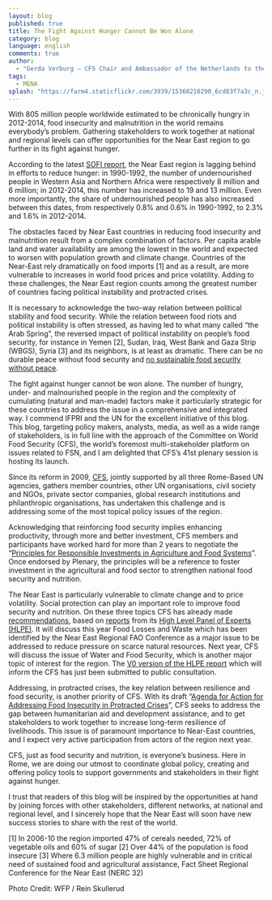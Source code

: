 ```yaml
---
layout: blog
published: true
title: The Fight Against Hunger Cannot Be Won Alone
category: blog
language: english
comments: true
author: 
  - "Gerda Verburg — CFS Chair and Ambassador of the Netherlands to the UN’s Rome-based Agencies"
tags: 
  - MENA
splash: "https://farm4.staticflickr.com/3939/15360210290_6cd83f7a3c_n.jpg"
---
```


With 805 million people worldwide estimated to be chronically hungry in 2012-2014, food insecurity and malnutrition in the world remains everybody’s problem. Gathering stakeholders to work together at national and regional levels can offer opportunities for the Near East region to go further in its fight against hunger.

<!-- more -->

According to the latest [SOFI report](http://www.fao.org/3/a-i4030e.pdf), the Near East region is lagging behind in efforts to reduce hunger: in 1990-1992, the number of undernourished people in Western Asia and Northern Africa were respectively 8 million and 6 million; in 2012-2014, this number has increased to 19 and 13 million. Even more importantly, the share of undernourished people has also increased between this dates, from respectively 0.8% and 0.6% in 1990-1992, to 2.3% and 1.6% in 2012-2014.
 
The obstacles faced by Near East countries in reducing food insecurity and malnutrition result from a complex combination of factors. Per capita arable land and water availability are among the lowest in the world and expected to worsen with population growth and climate change. Countries of the Near-East rely dramatically on food imports [1] and as a result, are more vulnerable to increases in world food prices and price volatility. Adding to these challenges, the Near East region counts among the greatest number of countries facing political instability and protracted crises.

It is necessary to acknowledge the two-way relation between political stability and food security. While the relation between food riots and political instability is often stressed, as having led to what many called “the Arab Spring”, the reversed impact of political instability on people’s food security, for instance in Yemen [2], Sudan, Iraq, West Bank and Gaza Strip (WBGS), Syria [3] and its neighbors, is at least as dramatic. There can be no durable peace without food security and [no sustainable food security without peace](http://ucanr.edu/blogs/food2025/blogfiles/14415.pdf).

The fight against hunger cannot be won alone. The number of hungry, under- and malnourished people in the region and the complexity of cumulating (natural and man-made) factors make it particularly strategic for these countries to address the issue in a comprehensive and integrated way. I commend IFPRI and the UN for the excellent initiative of this blog. This blog, targeting policy makers, analysts, media, as well as a wide range of stakeholders, is in full line with the approach of the Committee on World Food Security (CFS), the world’s foremost multi-stakeholder platform on issues related to FSN, and I am delighted that CFS’s 41st plenary session is hosting its launch. 

Since its reform in 2009, [CFS](http://www.fao.org/cfs/cfs-home/en/), jointly supported by all three Rome-Based UN agencies, gathers member countries, other UN organisations, civil society and NGOs, private sector companies, global research institutions and philanthropic organisations, has undertaken this challenge and is addressing some of the most topical policy issues of the region.

Acknowledging that reinforcing food security implies enhancing productivity, through more and better investment, CFS members and participants have worked hard for more than 2 years to negotiate the “[Principles for Responsible Investments in Agriculture and Food Systems](http://www.fao.org/cfs/cfs-home/resaginv/en/)”. Once endorsed by Plenary, the principles will be a reference to foster investment in the agricultural and food sector to strengthen national food security and nutrition.

The Near East is particularly vulnerable to climate change and to price volatility. Social protection can play an important role to improve food security and nutrition. On these three topics CFS has already made [recommendations](http://www.fao.org/cfs/cfs-home/downloads/en/), based on [reports](http://www.fao.org/cfs/cfs-hlpe/reports/en/) from its [High Level Panel of Experts (HLPE)](http://www.fao.org/cfs/cfs-hlpe/en/). It will discuss this year Food Losses and Waste which has been identified by the Near East Regional FAO Conference as a major issue to be addressed to reduce pressure on scarce natural resources. Next year, CFS will discuss the issue of Water and Food Security, which is another major topic of interest for the region. The [V0 version of the HLPE report](http://www.fao.org/cfs/cfs-hlpe/en/) which will inform the CFS has just been submitted to public consultation. 

Addressing, in protracted crises, the key relation between resilience and food security, is another priority of CFS. With its draft “[Agenda for Action for Addressing Food Insecurity in Protracted Crises](http://www.fao.org/cfs/cfs-home/cfs-fipc/en/)”, CFS seeks to address the gap between humanitarian aid and development assistance, and to get stakeholders to work together to increase long-term resilience of livelihoods. This issue is of paramount importance to Near-East countries, and I expect very active participation from actors of the region next year.

CFS, just as food security and nutrition, is everyone’s business. Here in Rome, we are doing our utmost to coordinate global policy, creating and offering policy tools to support governments and stakeholders in their fight against hunger. 

I trust that readers of this blog will be inspired by the opportunities at hand by joining forces with other stakeholders, different networks, at national and regional level, and I sincerely hope that the Near East will soon have new success stories to share with the rest of the world.

[1] In 2006-10 the region imported 47% of cereals needed, 72% of vegetable oils and 60% of sugar
[2] Over 44% of the population is food insecure
[3] Where 6.3 million people are highly vulnerable and in critical need of sustained food and agricultural assistance, Fact Sheet Regional Conference for the Near East (NERC 32)

Photo Credit: WFP / Rein Skullerud